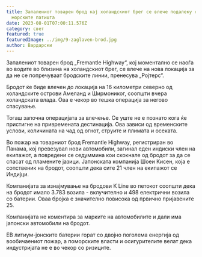 ```yaml
---
title: Запалениот товарен брод кај холандскиот брег се влече подалеку од
  морските патишта
date: 2023-08-01T07:00:11.576Z
category: свет
featured: true
featuredImage: ../img/9-zaglaven-brod.jpg
author: Вардарски
---
```

Запалениот товарен брод „Fremantle Highway“, кој моментално се наоѓа во водите во близина на холандскиот брег, се влече на нова локација за да не се попречуваат бродските линии, пренесува „Ројтерс“.

Бродот ќе биде влечен до локација на 16 километри северно од холандските острови Амеланд и Ширмониког, соопшти вчера холандската влада. Ова е чекор во тешка операција за негово спасување.

Тогаш започна операцијата за влечење. Се уште не е познато кога ќе пристигне на привремената дестинација. Ова зависи од временските услови, количината на чад од огнот, струите и плимата и осеката.

Во пожар на товарниот брод Fremantle Highway, регистриран во Панама, кој превезувал нови автомобили, загинал еден индиски член на екипажот, а повредени се седуммина кои скокнале од бродот за да се спасат од пламените јазици. Јапонската компанија Шоеи Кисен, која е сопственик на бродот, соопшти дека сите 21 член на екипажот се Индијци.

Компанијата за изнајмување на бродови K Line во петокот соопшти дека на бродот имало 3.783 возила - вклучително и 498 електрични возила со батерии. Оваа бројка е значително повисока од првично пријавените 25.

Компанијата не коментира за марките на автомобилите и дали има јапонски автомобили на бродот.

ЕВ литиум-јонските батерии горат со двојно поголема енергија од вообичаениот пожар, а поморските власти и осигурителите велат дека индустријата не е во чекор со ризиците.